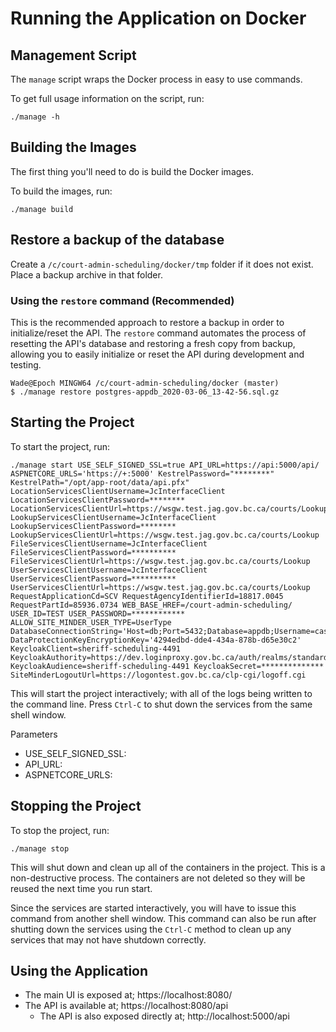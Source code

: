 # Running the Application on Docker

## Management Script

The `manage` script wraps the Docker process in easy to use commands.

To get full usage information on the script, run:
```
./manage -h
```
  
## Building the Images

The first thing you'll need to do is build the Docker images. 

To build the images, run:
```
./manage build
```

## Restore a backup of the database

Create a `/c/court-admin-scheduling/docker/tmp` folder if it does not exist.
Place a backup archive in that folder.

### Using the `restore` command (Recommended)

This is the recommended approach to restore a backup in order to initialize/reset the API.  The `restore` command automates the process of resetting the API's database and restoring a fresh copy from backup, allowing you to easily initialize or reset the API during development and testing.
```
Wade@Epoch MINGW64 /c/court-admin-scheduling/docker (master)
$ ./manage restore postgres-appdb_2020-03-06_13-42-56.sql.gz
```

## Starting the Project

To start the project, run:
```
./manage start USE_SELF_SIGNED_SSL=true API_URL=https://api:5000/api/ ASPNETCORE_URLS='https://+:5000' KestrelPassword="********" KestrelPath="/opt/app-root/data/api.pfx" LocationServicesClientUsername=JcInterfaceClient LocationServicesClientPassword=******** LocationServicesClientUrl=https://wsgw.test.jag.gov.bc.ca/courts/Lookup LookupServicesClientUsername=JcInterfaceClient LookupServicesClientPassword=******** LookupServicesClientUrl=https://wsgw.test.jag.gov.bc.ca/courts/Lookup FileServicesClientUsername=JcInterfaceClient FileServicesClientPassword=********** FileServicesClientUrl=https://wsgw.test.jag.gov.bc.ca/courts/Lookup UserServicesClientUsername=JcInterfaceClient UserServicesClientPassword=********** UserServicesClientUrl=https://wsgw.test.jag.gov.bc.ca/courts/Lookup RequestApplicationCd=SCV RequestAgencyIdentifierId=18817.0045 RequestPartId=85936.0734 WEB_BASE_HREF=/court-admin-scheduling/ USER_ID=TEST USER_PASSWORD=************ ALLOW_SITE_MINDER_USER_TYPE=UserType DatabaseConnectionString='Host=db;Port=5432;Database=appdb;Username=casched;Password=************;Enlist=true;MinPoolSize=10;' DataProtectionKeyEncryptionKey='4294edbd-dde4-434a-878b-d65e30c2' KeycloakClient=sheriff-scheduling-4491 KeycloakAuthority=https://dev.loginproxy.gov.bc.ca/auth/realms/standard KeycloakAudience=sheriff-scheduling-4491 KeycloakSecret=************** SiteMinderLogoutUrl=https://logontest.gov.bc.ca/clp-cgi/logoff.cgi
```

This will start the project interactively; with all of the logs being written to the command line.  Press `Ctrl-C` to shut down the services from the same shell window.

Parameters
- USE_SELF_SIGNED_SSL: 
- API_URL:
- ASPNETCORE_URLS:

## Stopping the Project

To stop the project, run:
```
./manage stop
```

This will shut down and clean up all of the containers in the project.  This is a non-destructive process.  The containers are not deleted so they will be reused the next time you run start.

Since the services are started interactively, you will have to issue this command from another shell window.  This command can also be run after shutting down the services using the `Ctrl-C` method to clean up any services that may not have shutdown correctly.

## Using the Application

- The main UI is exposed at; https://localhost:8080/
- The API is available at; https://localhost:8080/api
  - The API is also exposed directly at; http://localhost:5000/api